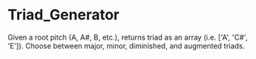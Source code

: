 # Triad_Generator
Given a root pitch (A, A#, B, etc.), returns triad as an array (i.e. ['A', 'C#', 'E']). Choose between major, minor, diminished, and augmented triads.
